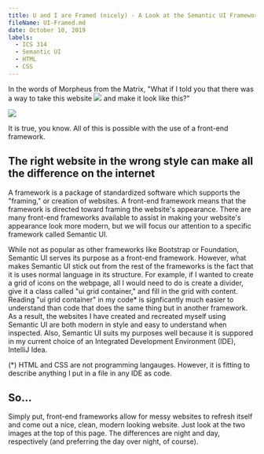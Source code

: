 ```yaml
---
title: U and I are Framed (nicely) - A Look at the Semantic UI Framework
fileName: UI-Framed.md
date: October 10, 2019
labels:
  - ICS 314
  - Semantic UI
  - HTML
  - CSS
---
```

In the words of Morpheus from the Matrix, "What if I told you that there was a way to take this website
<img class="ui huge image" src="https://i.stack.imgur.com/Jr0qS.png">
and make it look like this?"

<img class="ui huge image" src="https://venturebeat.com/wp-content/uploads/2018/05/stack-overflow-for-teams-sample-2.png?resize=1024%2C717&strip=all?w=1134&strip=all">

It is true, you know. All of this is possible with the use of a front-end framework. 

## The right website in the wrong style can make all the difference on the internet
A framework is a package of standardized software which supports the "framing," or creation of websites. A front-end framework means that the framework is directed toward framing the website's appearance. There are many front-end frameworks available to assist in making your website's appearance look more modern, but we will focus our attention to a specific framework called Semantic UI. 

While not as popular as other frameworks like Bootstrap or Foundation, Semantic UI serves its purpose as a front-end framework. However, what makes Semantic UI stick out from the rest of the frameworks is the fact that it is uses normal language in its structure. For example, if I wanted to create a grid of icons on the webpage, all I would need to do is create a divider, give it a class called "ui grid container," and fill in the grid with content. Reading "ui grid container" in my code* is signficantly much easier to understand than code that does the same thing but in another framework. As a result, the websites I have created and recreated myself using Semantic UI are both modern in style and easy to understand when inspected. Also, Semantic UI suits my purposes well because it is suppored in my current choice of an Integrated Development Environment (IDE), IntelliJ Idea. 

(*) HTML and CSS are not programming langauges. However, it is fitting to describe anything I put in a file in any IDE as code.  

## So...
Simply put, front-end frameworks allow for messy websites to refresh itself and come out a nice, clean, modern looking website. Just look at the two images at the top of this page. The differences are night and day, respectively (and preferring the day over night, of course).

